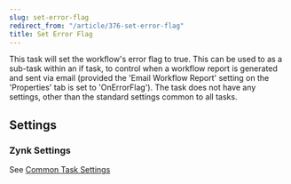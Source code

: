 ```yaml
---
slug: set-error-flag
redirect_from: "/article/376-set-error-flag"
title: Set Error Flag
---
```

This task will set the workflow's error flag to true. This can be used to as a sub-task within an if task, to control when a workflow report is generated and sent via email (provided the 'Email Workflow Report' setting on the 'Properties' tab is set to 'OnErrorFlag'). The task does not have any settings, other than the standard settings common to all tasks.

## Settings
### Zynk Settings
See [Common Task Settings](common-task-settings)